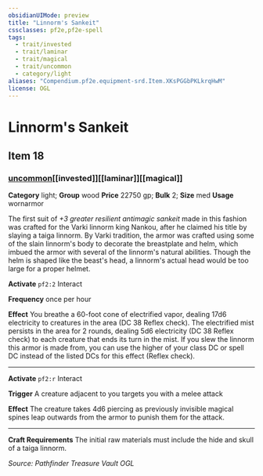 ```yaml
---
obsidianUIMode: preview
title: "Linnorm's Sankeit"
cssclasses: pf2e,pf2e-spell
tags:
  - trait/invested
  - trait/laminar
  - trait/magical
  - trait/uncommon
  - category/light
aliases: "Compendium.pf2e.equipment-srd.Item.XKsPGGbPKLkrqHwM"
license: OGL
---
```

# Linnorm's Sankeit
## Item 18
### [uncommon](uncommon "Uncommon Rarity Trait")[[invested]][[laminar]][[magical]]

**Category** light; **Group** wood
**Price** 22750 gp; 
**Bulk** 2; **Size** med
**Usage** wornarmor

The first suit of _+3 greater resilient antimagic sankeit_ made in this fashion was crafted for the Varki linnorm king Nankou, after he claimed his title by slaying a taiga linnorm. By Varki tradition, the armor was crafted using some of the slain linnorm's body to decorate the breastplate and helm, which imbued the armor with several of the linnorm's natural abilities. Though the helm is shaped like the beast's head, a linnorm's actual head would be too large for a proper helmet.

**Activate** `pf2:2` Interact

**Frequency** once per hour

**Effect** You breathe a 60-foot cone of electrified vapor, dealing 17d6 electricity to creatures in the area (DC 38 Reflex check). The electrified mist persists in the area for 2 rounds, dealing 5d6 electricity (DC 38 Reflex check) to each creature that ends its turn in the mist. If you slew the linnorm this armor is made from, you can use the higher of your class DC or spell DC instead of the listed DCs for this effect (Reflex check).

* * *

**Activate** `pf2:r` Interact

**Trigger** A creature adjacent to you targets you with a melee attack

**Effect** The creature takes 4d6 piercing as previously invisible magical spines leap outwards from the armor to punish them for the attack.

* * *

**Craft Requirements** The initial raw materials must include the hide and skull of a taiga linnorm.

*Source: Pathfinder Treasure Vault*
*OGL*
